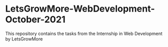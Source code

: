 # LetsGrowMore-WebDevelopment-October-2021
This repository contains the tasks from the Internship in Web Development by LetsGrowMore
